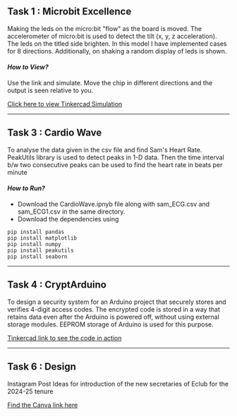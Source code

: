## Task 1 : Microbit Excellence 

Making the leds on the micro:bit "flow" as the board is moved. The accelerometer of micro:bit is used to detect the tilt (x, y, z acceleration). The leds on the titled side brighten. In this model I have implemented cases for 8 directions. Additionally, on shaking a random display of leds is shown.

#### ***How to View?***
Use the link and simulate. Move the chip in different directions and the output is seen relative to you. 

[Click here to view Tinkercad Simulation](https://www.tinkercad.com/things/e2UNsM3dVgY-fluid-microbit?sharecode=To9ltWfV74uJ5HGFRFu3L2tAK-FqLtvNf7CnHH_ijJ4)

----------------------------------------

## Task 3 : Cardio Wave

To analyse the data given in the csv file and find Sam's Heart Rate. PeakUtils library is used to detect peaks in 1-D data. Then the time interval b/w two consecutive peaks can be used to find the heart rate in beats per minute

#### ***How to Run?***
- Download the CardioWave.ipnyb file along with sam_ECG.csv and sam_ECG1.csv in the same directory.
-  Download the dependencies using
```
pip install pandas
pip install matplotlib
pip install numpy
pip install peakutils
pip install seaborn
```

----------------------------------------

## Task 4 : CryptArduino

To design a security system for an Arduino project that securely stores and verifies 4-digit access codes. The encrypted code is stored in a way that retains data even after the Arduino is powered off, without using external storage modules. EEPROM storage of Arduino is used for this purpose.

[Tinkercad link to see the code in action](https://www.tinkercad.com/things/8CJzbL1yIuA-cryptarduino?sharecode=HWKwpbTsVtJtUc4l5af10i-77yCqDrHh7nK-xDP8NhU)


----------------------------------------

## Task 6 : Design

Instagram Post Ideas for introduction of the new secretaries of Eclub for the 2024-25 tenure

[Find the Canva link here](https://www.canva.com/design/DAGFfU4QuNY/JbuHTf5NwPrjZ9teiwhXpQ/edit?utm_content=DAGFfU4QuNY&utm_campaign=designshare&utm_medium=link2&utm_source=sharebutton)
